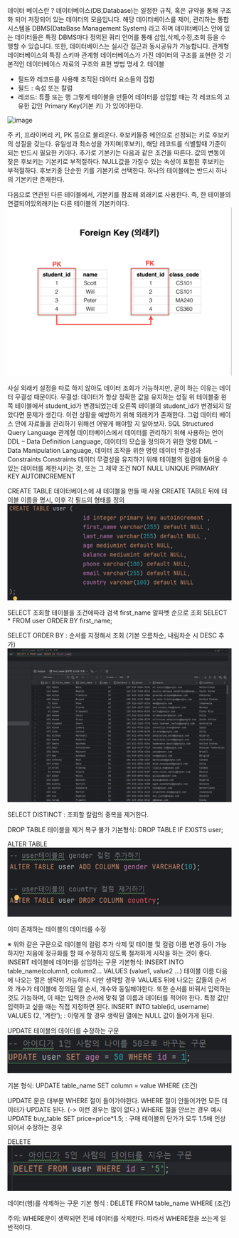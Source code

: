 데이터 베이스란 ?
데이터베이스(DB,Database)는 일정한 규칙, 혹은 규약을 통해 구조화 되어 저장되어 있는 데이터의 모음입니다. 해당 데이터베이스를 제어, 관리하는 통합 시스템을 DBMS(DataBase Management System) 라고 하며 데이터베이스 안에 있는 데이터들은 특정 DBMS마다 정의된 쿼리 언어를 통해 삽입,삭제,수정,조회 등을 수행할 수 있습니다. 또한, 데이터베이스는 실시간 접근과 동시공유가 가능합니다.
관계형 데이터베이스의 특징
스키마
관계형 데이터베이스가 가진 데이터의 구조를 표현한 것
기본적인 데이터베이스 자료의 구조와 표현 방법 명세 2. 테이블

- 필드와 레코드를 사용해 조직된 데이터 요소들의 집합
- 필드 : 속성 또는 칼럼
- 레코드: 튜플 또는 행
  그렇게 테이블을 만들어 데이터를 삽입할 때는 각 레코드의 고유한 값인
  Primary Key(기본 키) 가 있어야한다.

![image](https://github.com/BDCOOT/BDCOOT/assets/94902010/0bd31e8e-022c-4949-9e1b-bdaed63a9668)

주 키, 프라이머리 키, PK 등으로 불리운다. 후보키들중 메인으로 선정되는 키로 후보키의 성질을 갖는다.
유일성과 최소성을 가지며(후보키), 해당 레코드를 식별할때 기준이 되는 반드시 필요한 키이다.
추가로 기본키는 다음과 같은 조건을 따른다.
값의 변동이 잦은 후보키는 기본키로 부적절하다.
NULL값을 가질수 있는 속성이 포함된 후보키는 부적절하다.
후보키중 단순한 키를 기본키로 선택한다.
하나의 테이블에는 반드시 하나의 기본키만 존재한다.

다음으로 연관된 다른 테이블에서, 기본키를 참조해 외래키로 사용한다. 즉, 한 테이블의 연결되어있외래키는 다른 테이블의 기본키이다.
![Alt text](image-1.png)

사실 외래키 설정을 따로 하지 않아도 데이터 조회가 가능하지만, 굳이 하는 이유는 데이터 무결성 때문이다.
무결성: 데이터가 항상 정확한 값을 유지하는 성질
위 테이블중 왼쪽 테이블에서 student_id가 변경되었는데 오른쪽 테이블의 student_id가 변경되지 않았다면 문제가 생긴다. 이런 상황을 예방하기 위해 외래키가 존재한다.
그럼 데이터 베이스 안에 자료들을 관리하기 위해선 어떻게 해야할 지 알아보자.
SQL
Structured Query Language
관계형 데이터베이스에서 데이터를 관리하기 위해 사용하는 언어
DDL – Data Definition Language, 데이터의 모습을 정의하기 위한 명령
DML – Data Manipulation Language, 데이터 조작을 위한 명령
데이터 무결성과 Constraints
Constraints
데이터 무결성을 유지하기 위해 테이블의 컬럼에 들어올 수 있는 데이터를
제한시키는 것, 또는 그 제약 조건
NOT NULL
UNIQUE
PRIMARY KEY
AUTOINCREMENT


CREATE TABLE
데이터베이스에 새 테이블을 만들 때 사용
CREATE TABLE 뒤에 테이블 이름을 명시, 이후 각 필드의 형태를 정의
![Alt text](image-2.png)


SELECT
조회할 테이블을 조건에따라 검색
first_name 알파벳 순으로 조회
SELECT \* FROM user ORDER BY first_name;



SELECT ORDER BY : 순서를 지정해서 조회 (기본 오름차순, 내림차순 시 DESC 추가)
![Alt text](image-3.png)

SELECT DISTINCT : 조회할 칼럼의 중복을 제거한다.


DROP TABLE
테이블을 제거 복구 불가
기본형식: DROP TABLE IF EXISTS user;


ALTER TABLE
![Alt text](image-4.png)


이미 존재하는 테이블의 데이터를 수정

※ 위와 같은 구문으로 테이블의 컬럼 추가 삭제 및 테이블 및 컬럼 이름 변경 등이 가능하지만 처음에 정규화를 할 때 수정하지 않도록 철저하게 시작을 하는 것이 좋다.
INSERT
테이블에 데이터를 삽입하는 구문
기본형식: INSERT INTO table_name(column1, column2... VALUES (value1, value2 ...)
테이블 이름 다음에 나오는 열은 생략이 가능하다.
다만 생략할 경우 VALUES 뒤에 나오는 값들의 순서와 개수가 테이블에 정의된 열 순서, 개수와 동일해야한다.
또한 순서를 바꿔서 입력하는 것도 가능하며, 이 때는 입력한 순서에 맞춰 열 이름과 데이터를 적어야 한다.
특정 값만 입력하고 싶을 때는 직접 지정하면 된다.
INSERT INTO table(id, username) VALUES (2, '계란');
: 이렇게 할 경우 생략된 열에는 NULL 값이 들어가게 된다.


UPDATE
테이블의 데이터를 수정하는 구문
![Alt text](image-5.png) 


기본 형식: UPDATE table_name SET column = value WHERE (조건)

UPDATE 문은 대부분 WHERE 절이 들어가야한다.
WHERE 절이 안들어가면 모든 데이터가 UPDATE 된다. (-> 이런 경우는 많이 없다.)
WHERE 절을 안쓰는 경우 예시
UPDATE buy_table SET price=price\*1.5;
: 구매 테이블의 단가가 모두 1.5배 인상 되어서 수정하는 경우

DELETE
![Alt text](image-6.png)

데이터(행)를 삭제하는 구문
기본 형식 : DELETE FROM table_name WHERE (조건)

주의: WHERE문이 생략되면 전체 데이터를 삭제한다.
따라서 WHERE절을 쓰는게 일반적이다.
